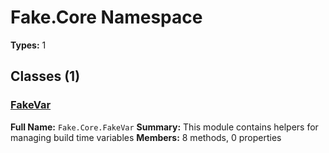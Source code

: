 # Fake.Core Namespace

**Types:** 1

## Classes (1)

### [FakeVar](./FakeVar.md)
**Full Name:** `Fake.Core.FakeVar`
**Summary:** This module contains helpers for managing build time variables
**Members:** 8 methods, 0 properties

